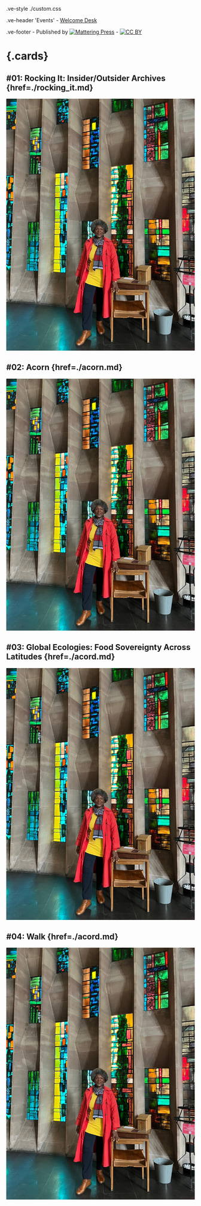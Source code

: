 .ve-style ./custom.css

.ve-header 'Events'
    - [Welcome Desk](/)

.ve-footer
    - Published by [![Mattering Press](https://www.matteringpress.org/wp-content/themes/matteringpress/img/mattering-press.png)](https://www.matteringpress.org/)
    - [![CC BY](https://licensebuttons.net/l/by/4.0/88x31.png)](https://creativecommons.org/licenses/by/4.0/)

# {.cards}

## #01: Rocking It: Insider/Outsider Archives {href=./rocking_it.md}

![](/media/monica_brown_12.jpg)

## #02: Acorn {href=./acorn.md}

![](/media/monica_brown_12.jpg)

## #03: Global Ecologies: Food Sovereignty Across Latitudes {href=./acord.md}

![](/media/monica_brown_12.jpg)

## #04: Walk {href=./acord.md}

![](/media/monica_brown_12.jpg)